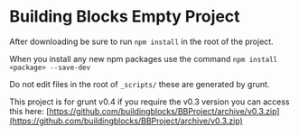 Building Blocks Empty Project
=========
After downloading be sure to run `npm install` in the root of the project.

When you install any new npm packages use the command 
`npm install <package> --save-dev`

Do not edit files in the root of `_scripts/` these are generated by grunt. 

This project is for grunt v0.4 if you require the v0.3 version you can access this here:
[https://github.com/buildingblocks/BBProject/archive/v0.3.zip](https://github.com/buildingblocks/BBProject/archive/v0.3.zip)